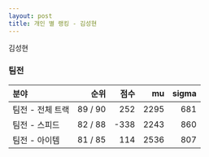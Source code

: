 ```yaml
---
layout: post
title: 개인 별 랭킹 - 김성현
---
```


김성현


### 팀전

| 분야 | 순위 | 점수 | mu | sigma |
|:---|---:|---:|---:|---:|
| 팀전 - 전체 트랙 | 89 / 90 | 252 | 2295 | 681 |
| 팀전 - 스피드 | 82 / 88 | -338 | 2243 | 860 |
| 팀전 - 아이템 | 81 / 85 | 114 | 2536 | 807 |
